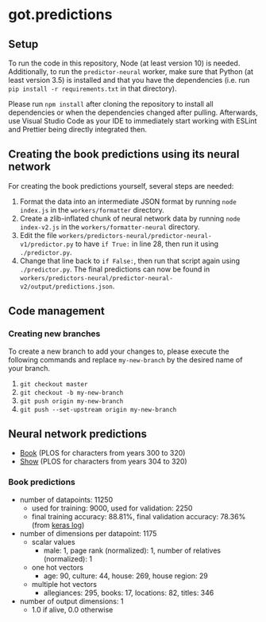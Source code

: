 # got.predictions

## Setup

To run the code in this repository, Node (at least version 10) is needed. Additionally, to run the `predictor-neural` worker, make sure that Python (at least version 3.5) is installed and that you have the dependencies (i.e. run `pip install -r requirements.txt` in that directory).

Please run `npm install` after cloning the repository to install all dependencies or when the dependencies changed after pulling. Afterwards, use Visual Studio Code as your IDE to immediately start working with ESLint and Prettier being directly integrated then.

## Creating the book predictions using its neural network

For creating the book predictions yourself, several steps are needed:

1. Format the data into an intermediate JSON format by running `node index.js` in the `workers/formatter` directory.
2. Create a zlib-inflated chunk of neural network data by running `node index-v2.js` in the `workers/formatter-neural` directory.
3. Edit the file `workers/predictors-neural/predictor-neural-v1/predictor.py` to have `if True:` in line 28, then run it using `./predictor.py`.
4. Change that line back to `if False:`, then run that script again using `./predictor.py`. The final predictions can now be found in `workers/predictors-neural/predictor-neural-v2/output/predictions.json`.

## Code management

### Creating new branches

To create a new branch to add your changes to, please execute the following commands and replace `my-new-branch` by the desired name of your branch.

1. `git checkout master`
2. `git checkout -b my-new-branch`
3. `git push origin my-new-branch`
4. `git push --set-upstream origin my-new-branch`

## Neural network predictions

- [Book](workers/predictors-neural/predictor-neural-v2/output/predictions.json) (PLOS for characters from years 300 to 320)
- [Show](workers/predictors-neural/predictor-neural-show-v1/output/predictions.json) (PLOS for characters from years 304 to 320)

### Book predictions

- number of datapoints: 11250
  - used for training: 9000, used for validation: 2250
  - final training accuracy: 88.81%, final validation accuracy: 78.36% (from [keras log](workers/predictors-neural/predictor-neural-v2/models/keras-log))
- number of dimensions per datapoint: 1175
  - scalar values
    - male: 1, page rank (normalized): 1, number of relatives (normalized): 1
  - one hot vectors
    - age: 90, culture: 44, house: 269, house region: 29
  - multiple hot vectors
    - allegiances: 295, books: 17, locations: 82, titles: 346
- number of output dimensions: 1
  - 1.0 if alive, 0.0 otherwise
